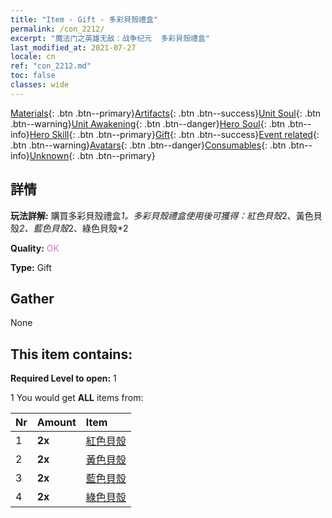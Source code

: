 ```yaml
---
title: "Item - Gift - 多彩貝殼禮盒"
permalink: /con_2212/
excerpt: "魔法门之英雄无敌：战争纪元  多彩貝殼禮盒"
last_modified_at: 2021-07-27
locale: cn
ref: "con_2212.md"
toc: false
classes: wide
---
```

 [Materials](/ItemsCN/){: .btn .btn--primary}[Artifacts](/ItemsCN/Artifacts/){: .btn .btn--success}[Unit Soul](/ItemsCN/UnitSoul/){: .btn .btn--warning}[Unit Awakening](/ItemsCN/UnitAwakening/){: .btn .btn--danger}[Hero Soul](/ItemsCN/HeroSoul/){: .btn .btn--info}[Hero Skill](/ItemsCN/HeroSkill/){: .btn .btn--primary}[Gift](/ItemsCN/Gift/){: .btn .btn--success}[Event related](/ItemsCN/Events/){: .btn .btn--warning}[Avatars](/ItemsCN/Avatars/){: .btn .btn--danger}[Consumables](/ItemsCN/Consumables/){: .btn .btn--info}[Unknown](/ItemsCN/Unknown/){: .btn .btn--primary}

## 詳情
 **玩法詳解:** 購買多彩貝殼禮盒*1。多彩貝殼禮盒使用後可獲得：紅色貝殼*2、黃色貝殼*2、藍色貝殼*2、綠色貝殼*2

 **Quality:** <span style="color: #DA70D6">OK</span>

 **Type:** Gift

## Gather

  None

## This item contains:

 **Required Level to open:** 1

 1 You would get **ALL** items  from:

  | Nr | Amount |     Item    |
  |:---|:-------|:------------|
  | 1 |  **2x** | [紅色貝殼](/cn/Items/con_2214/) |  | 
  | 2 |  **2x** | [黃色貝殼](/cn/Items/con_2215/) |  | 
  | 3 |  **2x** | [藍色貝殼](/cn/Items/con_2216/) |  | 
  | 4 |  **2x** | [綠色貝殼](/cn/Items/con_2217/) |  | 
